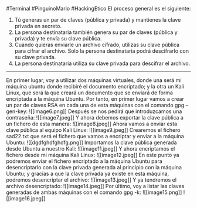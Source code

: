 #Terminal #PinguinoMario #HackingEtico 
El proceso general es el siguiente:

1. Tú generas un par de claves (pública y privada) y mantienes la clave privada en secreto.
2. La persona destinataria también genera su par de claves (pública y privada) y te envía su clave pública.
3. Cuando quieras enviarle un archivo cifrado, utilizas su clave pública para cifrar el archivo. Solo la persona destinataria podrá descifrarlo con su clave privada.
4. La persona destinataria utiliza su clave privada para descifrar el archivo.

---------------------------------

En primer lugar, voy a utilizar dos máquinas virtuales, donde una será mi máquina ubuntu donde recibiré el documento encriptado; y la otra un Kali Linux, que será la que creará un documento que se enviará de forma encriptada a la máquina Ubuntu. Por tanto, en primer lugar vamos a crear un par de claves RSA en cada una de esta máquinas con el comando gpg –gen-key:
![[image6.png]]
Después se nos pedirá que introduzcamos una contraseña:
![[image7.jpeg]]
Y ahora debemos exportar la clave pública a un fichero de esta manera:
![[image8.jpeg]]
Ahora vamos a enviar esta clave pública al equipo Kali Linux:
![[image9.jpeg]]
Crearemos el fichero sad22.txt que será el fichero que vamos a encriptar y enviar a la máquina Ubuntu:
![[dgdfghdfghdfg.png]]
Importamos la clave pública generada desde Ubuntu a nuestro Kali:
![[image11.jpeg]]
Y ahora encriptamos el fichero desde mi máquina Kali Linux:
![[image12.jpeg]]
En este punto ya podremos enviar el fichero encriptado a la máquina Ubuntu para desencriptarlo con la clave privada generada al principio con la máquina Ubuntu; y gracias a que la clave privada ya existe en esta máquina, podremos desencriptar el archivo:
![[image13.jpeg]]
Y ya tendremos el archivo desencriptado:
![[image14.jpeg]]
Por último, voy a listar las claves generadas de ambas máquinas con el comando gpg -k:
![[image15.png]]
![[image16.jpeg]]
